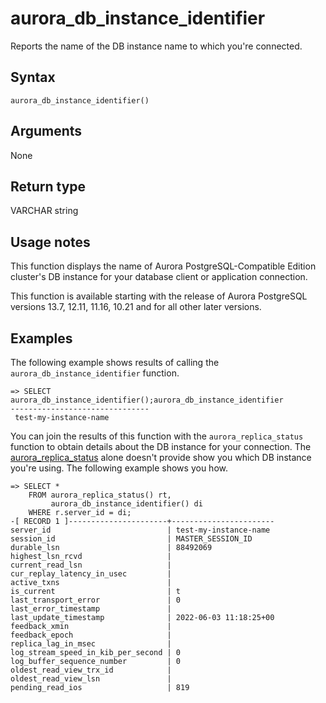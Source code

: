 # aurora\_db\_instance\_identifier<a name="aurora_db_instance_identifier"></a>

Reports the name of the DB instance name to which you're connected\.

## Syntax<a name="aurora_db_instance_identifier-syntax"></a>



```
aurora_db_instance_identifier()
```

## Arguments<a name="aurora_db_instance_identifier-arguments"></a>

None

## Return type<a name="aurora_db_instance_identifier-return-type"></a>

VARCHAR string

## Usage notes<a name="aurora_db_instance_identifier-usage-notes"></a>

This function displays the name of Aurora PostgreSQL\-Compatible Edition cluster's DB instance for your database client or application connection\. 

This function is available starting with the release of Aurora PostgreSQL versions 13\.7, 12\.11, 11\.16, 10\.21 and for all other later versions\. 

## Examples<a name="aurora_db_instance_identifier-examples"></a>

The following example shows results of calling the `aurora_db_instance_identifier` function\.

```
=> SELECT aurora_db_instance_identifier();aurora_db_instance_identifier 
-------------------------------
 test-my-instance-name
```

You can join the results of this function with the `aurora_replica_status` function to obtain details about the DB instance for your connection\. The [aurora\_replica\_status](aurora_replica_status.md) alone doesn't provide show you which DB instance you're using\. The following example shows you how\. 

```
=> SELECT *
    FROM aurora_replica_status() rt, 
         aurora_db_instance_identifier() di
    WHERE r.server_id = di;
-[ RECORD 1 ]----------------------+-----------------------
server_id                          | test-my-instance-name
session_id                         | MASTER_SESSION_ID
durable_lsn                        | 88492069
highest_lsn_rcvd                   | 
current_read_lsn                   | 
cur_replay_latency_in_usec         | 
active_txns                        | 
is_current                         | t
last_transport_error               | 0
last_error_timestamp               | 
last_update_timestamp              | 2022-06-03 11:18:25+00
feedback_xmin                      | 
feedback_epoch                     | 
replica_lag_in_msec                | 
log_stream_speed_in_kib_per_second | 0
log_buffer_sequence_number         | 0
oldest_read_view_trx_id            | 
oldest_read_view_lsn               | 
pending_read_ios                   | 819
```